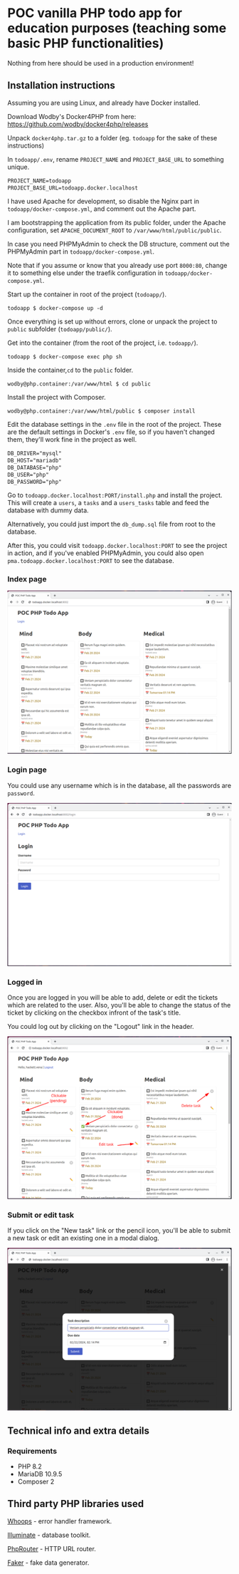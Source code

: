 # POC vanilla PHP todo app for education purposes (teaching some basic PHP functionalities)

Nothing from here should be used in a production environment!

## Installation instructions

Assuming you are using Linux, and already have Docker installed.

Download Wodby's Docker4PHP from here: https://github.com/wodby/docker4php/releases

Unpack `docker4php.tar.gz` to a folder (eg. `todoapp` for the sake of these instructions)

In `todoapp/.env`, rename `PROJECT_NAME` and `PROJECT_BASE_URL` to something unique.

```
PROJECT_NAME=todoapp
PROJECT_BASE_URL=todoapp.docker.localhost
```

I have used Apache for development, so disable the Nginx part in `todoapp/docker-compose.yml`, and comment out the Apache part.

I am bootstrapping the application from its public folder, under the Apache configuration, set `APACHE_DOCUMENT_ROOT` to `/var/www/html/public/public`.

In case you need PHPMyAdmin to check the DB structure, comment out the PHPMyAdmin part in `todoapp/docker-compose.yml`.

Note that if you assume or know that you already use port `8000:80`, change it to something else under the traefik configuration in `todoapp/docker-compose.yml`.

Start up the container in root of the project (`todoapp/`).

```
todoapp $ docker-compose up -d
```

Once everything is set up without errors, clone or unpack the project to `public` subfolder (`todoapp/public/`).

Get into the container (from the root of the project, i.e. `todoapp/`).

```
todoapp $ docker-compose exec php sh
```

Inside the container,`cd` to the `public` folder.

```
wodby@php.container:/var/www/html $ cd public
```

Install the project with Composer.

```
wodby@php.container:/var/www/html/public $ composer install
```

Edit the database settings in the `.env` file in the root of the project. These are the default settings in Docker's `.env` file, so if you haven't changed them, they'll work fine in the project as well.

```
DB_DRIVER="mysql"
DB_HOST="mariadb"
DB_DATABASE="php"
DB_USER="php"
DB_PASSWORD="php"
```

Go to `todoapp.docker.localhost:PORT/install.php` and install the project. This will create a `users`, a `tasks` and a `users_tasks` table and feed the database with dummy data.

Alternatively, you could just import the `db_dump.sql` file from root to the database.

After this, you could visit `todoapp.docker.localhost:PORT` to see the project in action, and if you've enabled PHPMyAdmin, you could also open `pma.todoapp.docker.localhost:PORT` to see the database.

### Index page

![Index page](readme_files/01_index.png)

### Login page

You could use any username which is in the database, all the passwords are `password`.

![Login page](readme_files/02_login.png)

### Logged in

Once you are logged in you will be able to add, delete or edit the tickets which are related to the user. Also, you'll be able to change the status of the ticket by clicking on the checkbox infront of the task's title.

You could log out by clicking on the "Logout" link in the header.

![Logged in](readme_files/03_logged_in.png)

### Submit or edit task

If you click on the "New task" link or the pencil icon, you'll be able to submit a new task or edit an existing one in a modal dialog.

![Logged in](readme_files/04_submit_edit.png)

## Technical info and extra details

### Requirements

- PHP 8.2
- MariaDB 10.9.5
- Composer 2

## Third party PHP libraries used

[Whoops](https://github.com/filp/whoops) - error handler framework.

[Illuminate](https://github.com/illuminate/database) - database toolkit.

[PhpRouter](https://github.com/miladrahimi/phprouter) - HTTP URL router.

[Faker](https://github.com/fzaninotto/Faker) - fake data generator.